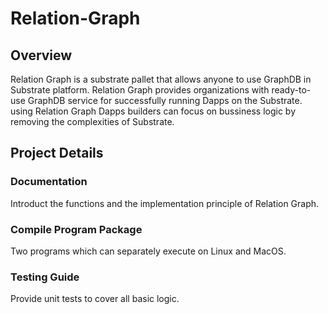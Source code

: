 # Relation-Graph
## Overview
Relation Graph is a substrate pallet that allows anyone to use GraphDB in Substrate platform. Relation Graph provides organizations with ready-to-use GraphDB service for successfully running Dapps on the Substrate. using Relation Graph Dapps builders can focus on bussiness logic by removing the complexities of Substrate.

## Project Details
### Documentation
Introduct the functions and the implementation principle of Relation Graph.
### Compile Program Package
Two programs which can separately execute on Linux and MacOS.
### Testing Guide
Provide unit tests to cover all basic logic.

